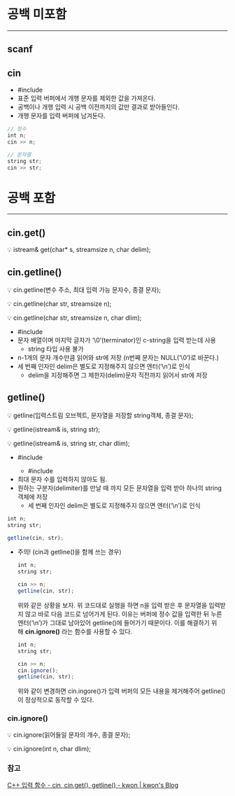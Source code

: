 # 공백 미포함
---

## scanf

## cin

- #include <iostream>
- 표준 입력 버퍼에서 개행 문자를 제외한 값을 가져온다.
- 공백이나 개행 입력 시 공백 이전까지의 값만 결과로 받아들인다.
- 개행 문자를 입력 버퍼에 남겨둔다.

```jsx
// 정수
int n;
cin >> n;

// 문자열
string str;
cin >> str;
```

# 공백 포함
---

## cin.get()

<aside>
💡 istream& get(char* s, streamsize n, char delim);

</aside>

## cin.getline()

<aside>
💡 cin.getline(변수 주소, 최대 입력 가능 문자수, 종결 문자);

💡 cin.getline(char str, streamsize n);

💡 cin.getline(char str, streamsize n, char dlim);

</aside>

- #include <istream>
- 문자 배열이며 마지막 글자가 ‘\0’(terminator)인 c-string을 입력 받는데 사용
    - string 타입 사용 불가
- n-1개의 문자 개수만큼 읽어와 str에 저장 (n번째 문자는 NULL(‘\0’)로 바꾼다.)
- 세 번째 인자인 delim은 별도로 지정해주지 않으면 엔터(‘\n’)로 인식
    - delim을 지정해주면 그 제한자(delim)문자 직전까지 읽어서 str에 저장

## getline()

<aside>
💡 getline(입력스트림 오브젝트, 문자열을 저장할 string객체, 종결 문자);

💡 getline(istream& is, string str);

💡 getline(istream& is, string str, char dlim);

</aside>

- #include <iostream>
    - #include <string>
- 최대 문자 수를 입력하지 않아도 됨.
- 원하는 구분자(delimiter)를 만날 때 까지 모든 문자열을 입력 받아 하나의 string 객체에 저장
    - 세 번째 인자인 delim은 별도로 지정해주지 않으면 엔터(‘\n’)로 인식

```jsx
int n;
string str;

getline(cin, str);
```

- 주의! (cin과 getline()을 함께 쓰는 경우)
    
    ```jsx
    int n;
    string str;
    
    cin >> n;
    getline(cin, str);
    ```
    
    위와 같은 상황을 보자. 위 코드대로 실행을 하면 n을 입력 받은 후 문자열을 입력받지 않고 바로 다음 코드로 넘어가게 된다. 이유는 버퍼에 정수 값을 입력한 뒤 누른 엔터(‘\n’)가 그대로 남아있어 getline()에 들어가기 때문이다. 이를 해결하기 위해 **cin.ignore()** 라는 함수를 사용할 수 있다.
    
    ```jsx
    int n;
    string str;
    
    cin >> n;
    cin.ignore();
    getline(cin, str);
    ```
    
    위와 같이 변경하면 cin.ingore()가 입력 버퍼의 모든 내용을 제거해주어 getline()이 정상적으로 동작할 수 있다.
    

### cin.ignore()

<aside>
💡 cin.ignore(읽어들일 문자의 개수, 종결 문자);
    
💡 cin.ignore(int n, char dlim);

</aside>

### 참고

[C++ 입력 함수 - cin, cin.get(), getline() - kwon | kwon's Blog](https://kyu9341.github.io/C-C/2020/01/17/C++getline()/)
